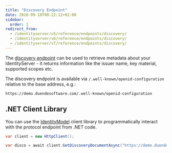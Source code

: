 ```yaml
---
title: "Discovery Endpoint"
date: 2020-09-10T08:22:12+02:00
sidebar:
  order: 1
redirect_from:
  - /identityserver/v5/reference/endpoints/discovery/
  - /identityserver/v6/reference/endpoints/discovery/
  - /identityserver/v7/reference/endpoints/discovery/
---
```


The [discovery endpoint](https://openid.net/specs/openid-connect-discovery-1_0.html) can be used to retrieve metadata
about your IdentityServer - it returns information like the issuer name, key material, supported scopes etc.

The discovery endpoint is available via `/.well-known/openid-configuration` relative to the base address, e.g.:

    https://demo.duendesoftware.com/.well-known/openid-configuration

## .NET Client Library

You can use the [IdentityModel](https://identitymodel.readthedocs.io) client library to programmatically interact with
the protocol endpoint from .NET code.

```cs
var client = new HttpClient();

var disco = await client.GetDiscoveryDocumentAsync("https://demo.duendesoftware.com");
```